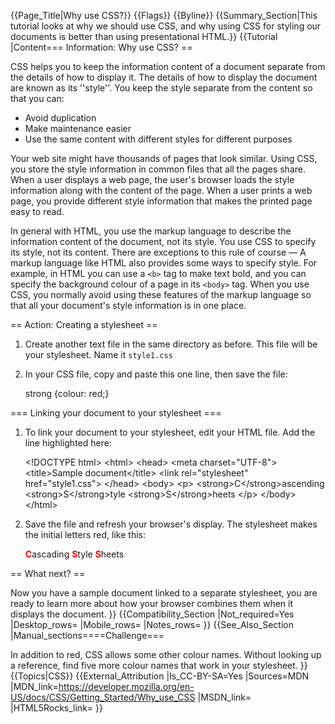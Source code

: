 {{Page_Title|Why use CSS?}}
{{Flags}}
{{Byline}}
{{Summary_Section|This tutorial looks at why we should use CSS, and why using CSS for styling our documents is better than using presentational HTML.}}
{{Tutorial
|Content=== Information: Why use CSS? ==
 
CSS helps you to keep the information content of a document separate from the details of how to display it. The details of how to display the document are known as its ''style''. You keep the style separate from the content so that you can:

* Avoid duplication
* Make maintenance easier
* Use the same content with different styles for different purposes
  
Your web site might have thousands of pages that look similar. Using CSS, you store the style information in common files that all the pages share. When a user displays a web page, the user's browser loads the style information along with the content of the page. When a user prints a web page, you provide different style information that makes the printed page easy to read.

In general with HTML, you use the markup language to describe the information content of the document, not its style. You use CSS to specify its style, not its content. There are exceptions to this rule of course — A markup language like HTML also provides some ways to specify style. For example, in HTML you can use a <code>&lt;b&gt;</code> tag to make text bold, and you can specify the background colour of a page in its <code>&lt;body&gt;</code> tag. When you use CSS, you normally avoid using these features of the markup language so that all your document's style information is in one place.

== Action: Creating a stylesheet ==

<ol> 
<li><p>Create another text file in the same directory as before. This file will be your stylesheet. Name it <code>style1.css</code></p></li>
<li><p>In your CSS file, copy and paste this one line, then save the file:</p>

<syntaxhighlight lang="css">strong {colour: red;}</syntaxhighlight>
</li>
</ol>
 
=== Linking your document to your stylesheet ===

<ol> 
<li><p>To link your document to your stylesheet, edit your HTML file. Add the line highlighted here:</p>

<syntaxhighlight lang="html">&lt;!DOCTYPE html&gt;
 &lt;html&gt;
   &lt;head&gt;
   &lt;meta charset="UTF-8"&gt;
   &lt;title&gt;Sample document&lt;/title&gt;
   &lt;link rel="stylesheet" href="style1.css"&gt;
   &lt;/head&gt;
   &lt;body&gt;
     &lt;p&gt;
       &lt;strong&gt;C&lt;/strong&gt;ascending
       &lt;strong&gt;S&lt;/strong&gt;tyle
       &lt;strong&gt;S&lt;/strong&gt;heets
     &lt;/p&gt;
   &lt;/body&gt;
 &lt;/html&gt;</syntaxhighlight></li>
 
<li><p>Save the file and refresh your browser's display. The stylesheet makes the initial letters red, like this:</p>

<p><b style="color:red;">C</b>ascading <b style="color:red;">S</b>tyle <b style="color:red;">S</b>heets</p>
</li>
</ol>

== What next? ==
 
Now you have a sample document linked to a separate stylesheet, you are ready to learn more about how your browser combines them when it displays the document.
}}
{{Compatibility_Section
|Not_required=Yes
|Desktop_rows=
|Mobile_rows=
|Notes_rows=
}}
{{See_Also_Section
|Manual_sections====Challenge===
 
In addition to red, CSS allows some other colour names. Without looking up a reference, find five more colour names that work in your stylesheet.
}}
{{Topics|CSS}}
{{External_Attribution
|Is_CC-BY-SA=Yes
|Sources=MDN
|MDN_link=https://developer.mozilla.org/en-US/docs/CSS/Getting_Started/Why_use_CSS
|MSDN_link=
|HTML5Rocks_link=
}}